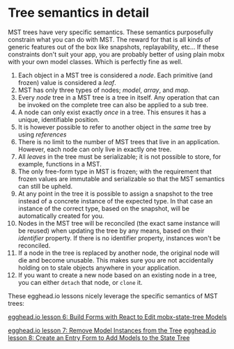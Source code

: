 # Tree semantics in detail

MST trees have very specific semantics. These semantics purposefully constrain what you can do with MST. The reward for that is all kinds of generic features out of the box like snapshots, replayability, etc... If these constraints don't suit your app, you are probably better of using plain mobx with your own model classes. Which is perfectly fine as well.

1. Each object in a MST tree is considered a _node_. Each primitive \(and frozen\) value is considered a _leaf_.
2. MST has only three types of nodes; _model_, _array_, and _map_.
3. Every _node_ tree in a MST tree is a tree in itself. Any operation that can be invoked on the complete tree can also be applied to a sub tree.
4. A node can only exist exactly _once_ in a tree. This ensures it has a unique, identifiable position.
5. It is however possible to refer to another object in the _same_ tree by using _references_
6. There is no limit to the number of MST trees that live in an application. However, each node can only live in exactly one tree.
7. All _leaves_ in the tree must be serializable; it is not possible to store, for example, functions in a MST.
8. The only free-form type in MST is frozen; with the requirement that frozen values are immutable and serializable so that the MST semantics can still be upheld.
9. At any point in the tree it is possible to assign a snapshot to the tree instead of a concrete instance of the expected type. In that case an instance of the correct type, based on the snapshot, will be automatically created for you.
10. Nodes in the MST tree will be reconciled \(the exact same instance will be reused\) when updating the tree by any means, based on their _identifier_ property. If there is no identifier property, instances won't be reconciled.
11. If a node in the tree is replaced by another node, the original node will die and become unusable. This makes sure you are not accidentally holding on to stale objects anywhere in your application.
12. If you want to create a new node based on an existing node in a tree, you can either `detach` that node, or `clone` it.

These egghead.io lessons nicely leverage the specific semantics of MST trees:

[egghead.io lesson 6: Build Forms with React to Edit mobx-state-tree Models](https://egghead.io/lessons/react-build-forms-with-react-to-edit-mobx-state-tree-models)

[egghead.io lesson 7: Remove Model Instances from the Tree](https://egghead.io/lessons/react-remove-model-instances-from-the-tree) [egghead.io lesson 8: Create an Entry Form to Add Models to the State Tree](https://egghead.io/lessons/react-create-an-entry-form-to-add-models-to-the-state-tree)


